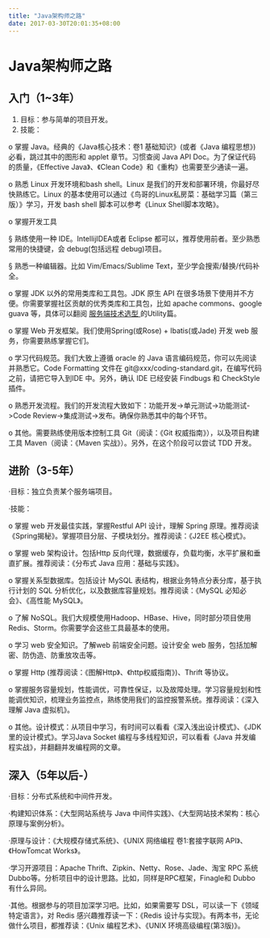 ```yaml
---
title: "Java架构师之路"
date: 2017-03-30T20:01:35+08:00
---
```

# Java架构师之路

## 入门（1~3年）

1. 目标：参与简单的项目开发。
2. 技能：

o   掌握 Java。经典的《Java核心技术：卷1 基础知识》(或者《Java 编程思想》)必看，跳过其中的图形和 applet 章节。习惯查阅 Java API Doc。为了保证代码的质量，《Effective Java》、《Clean Code》和《重构》也需要至少通读一遍。

o   熟悉 Linux 开发环境和bash shell。Linux 是我们的开发和部署环境，你最好尽快熟练它。Linux 的基本使用可以通过《鸟哥的Linux私房菜：基础学习篇（第三版）》学习，开发 bash shell 脚本可以参考《Linux Shell脚本攻略》。

o   掌握开发工具

§ 熟练使用一种 IDE。IntellijIDEA或者 Eclipse 都可以，推荐使用前者。至少熟悉常用的快捷键，会 debug(包括远程 debug)项目。

§ 熟悉一种编辑器。比如 Vim/Emacs/Sublime Text，至少学会搜索/替换/代码补全。

o   掌握 JDK 以外的常用类库和工具包。JDK 原生 API 在很多场景下使用并不方便。你需要掌握社区贡献的优秀类库和工具包，比如 apache commons、google guava 等，具体可以翻阅 [服务端技术选型 ](https://link.zhihu.com/?target=http%3A//xielong.me/2015/04/17/%25E6%259C%258D%25E5%258A%25A1%25E7%25AB%25AF%25E6%258A%2580%25E6%259C%25AF%25E9%2580%2589%25E5%259E%258B/)的Utility篇。

o   掌握 Web 开发框架。我们使用Spring(或Rose) + Ibatis(或Jade) 开发 web 服务，你需要熟练掌握它们。

o   学习代码规范。我们大致上遵循 oracle 的 Java 语言编码规范，你可以先阅读并熟悉它。Code Formatting 文件在 git@xxx/coding-standard.git，在编写代码之前，请把它导入到IDE 中。另外，确认 IDE 已经安装 Findbugs 和 CheckStyle 插件。

o   熟悉开发流程。我们的开发流程大致如下：功能开发->单元测试->功能测试->Code Review->集成测试->发布。确保你熟悉其中的每个环节。

o   其他。需要熟练使用版本控制工具 Git（阅读：《Git 权威指南》），以及项目构建工具 Maven（阅读：《Maven 实战》）。另外，在这个阶段可以尝试 TDD 开发。

## 进阶（3-5年）

·目标：独立负责某个服务端项目。

·技能：

o   掌握 web 开发最佳实践，掌握Restful API 设计，理解 Spring 原理。推荐阅读《Spring揭秘》。掌握项目分层、子模块划分。推荐阅读：《J2EE 核心模式》。

o   掌握 web 架构设计。包括Http 反向代理，数据缓存，负载均衡，水平扩展和垂直扩展。推荐阅读：《分布式 Java 应用：基础与实践》。

o   掌握关系型数据库。包括设计 MySQL 表结构，根据业务特点分表分库，基于执行计划的 SQL 分析优化，以及数据库容量规划。推荐阅读：《MySQL 必知必会》、《高性能 MySQL》。

o   了解 NoSQL。我们大规模使用Hadoop、HBase、Hive，同时部分项目使用 Redis、Storm。你需要学会这些工具最基本的使用。

o   学习 web 安全知识。了解web 前端安全问题。设计安全 web 服务，包括加解密、防伪造、防重放攻击等。

o   掌握 Http (推荐阅读：《图解Http》、《http权威指南》)、Thrift 等协议。

o   掌握服务容量规划，性能调优，可靠性保证，以及故障处理。学习容量规划和性能调优知识，梳理业务监控点，熟练使用我们的监控报警系统。推荐阅读：《深入理解 Java 虚拟机》。

o   其他。设计模式：从项目中学习，有时间可以看看《深入浅出设计模式》、《JDK 里的设计模式》。学习Java Socket 编程与多线程知识，可以看看《Java 并发编程实战》，并翻翻并发编程网的文章。

## 深入（5年以后-）

·目标：分布式系统和中间件开发。

·构建知识体系：《大型网站系统与 Java 中间件实践》、《大型网站技术架构：核心原理与案例分析》。

·原理与设计：《大规模存储式系统》、《UNIX 网络编程 卷1:套接字联网 API》、《HowTomcat Works》。

·学习开源项目：Apache Thrift、Zipkin、Netty、Rose、Jade、淘宝 RPC 系统 Dubbo等。分析项目中的设计思路。比如，同样是RPC框架，Finagle和 Dubbo 有什么异同。

·其他。根据参与的项目加深学习吧。比如，如果需要写 DSL，可以读一下《领域特定语言》，对 Redis 感兴趣推荐读一下：《Redis 设计与实现》。有两本书，无论做什么项目，都推荐读：《Unix 编程艺术》、《UNIX 环境高级编程(第3版)》。

 